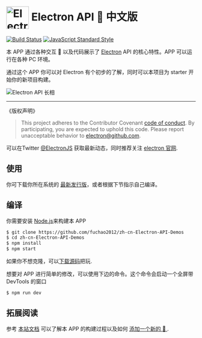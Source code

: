 # <img src="https://cloud.githubusercontent.com/assets/378023/15172388/b2b81950-1790-11e6-9a7c-ccc39912bb3a.png" width="60px" align="center" alt="Electron API Demos icon"> Electron API 🌰 中文版

[![Build Status](https://travis-ci.org/electron/electron-api-demos.svg?branch=master)](https://travis-ci.org/electron/electron-api-demos)
[![JavaScript Standard Style](https://img.shields.io/badge/code%20style-standard-brightgreen.svg?style=flat)](http://standardjs.com)

本 APP 通过各种交互 🌰 以及代码展示了 [Electron](http://electron.atom.io) API 的核心特性。APP 可以运行在各种 PC 环境。

通过这个 APP 你可以对 Electron 有个初步的了解，同时可以本项目为 starter 开始你的新项目构建。

![Electron API 长相](https://cloud.githubusercontent.com/assets/378023/15016148/ae06cc80-124a-11e6-80dd-076d83e492f6.png)

---
《版权声明》
> This project adheres to the Contributor Covenant [code of conduct](CODE_OF_CONDUCT.md).
> By participating, you are expected to uphold this code. Please report unacceptable
> behavior to electron@github.com.

可以在Twitter [@ElectronJS](https://twitter.com/electronjs) 获取最新动态，同时推荐关注 [electron 官网](http://electron.atom.io).

## 使用

你可下载你所在系统的 [最新发行版](https://github.com/electron/electron-api-demos/releases)，或者根据下节指示自己编译。 

## 编译

你需要安装 [Node.js](https://nodejs.org)来构建本 APP 

```bash
$ git clone https://github.com/fuchao2012/zh-cn-Electron-API-Demos
$ cd zh-cn-Electron-API-Demos
$ npm install
$ npm start
```

如果你不想克隆，可以[下载源码](https://github.com/electron/electron-api-demos/archive/master.zip)把玩.

想要对 APP 进行简单的修改，可以使用下边的命令。这个命令会启动一个全屏带 DevTools 的窗口
```bash
$ npm run dev
```

## 拓展阅读

 参考 [本站文档](docs.md) 可以了解本 APP 的构建过程以及如何 [添加一个新的 🌰 ](docs.md#add-a-section-or-demo).

